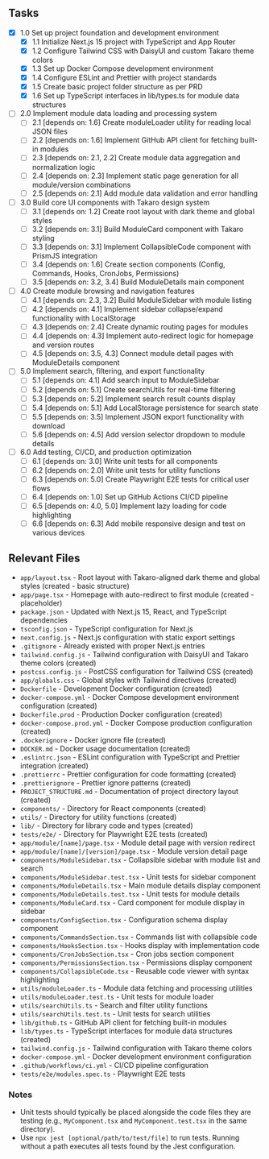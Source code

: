 ## Tasks

- [x] 1.0 Set up project foundation and development environment
  - [x] 1.1 Initialize Next.js 15 project with TypeScript and App Router
  - [x] 1.2 Configure Tailwind CSS with DaisyUI and custom Takaro theme colors
  - [x] 1.3 Set up Docker Compose development environment
  - [x] 1.4 Configure ESLint and Prettier with project standards
  - [x] 1.5 Create basic project folder structure as per PRD
  - [x] 1.6 Set up TypeScript interfaces in lib/types.ts for module data structures

- [ ] 2.0 Implement module data loading and processing system
  - [ ] 2.1 [depends on: 1.6] Create moduleLoader utility for reading local JSON files
  - [ ] 2.2 [depends on: 1.6] Implement GitHub API client for fetching built-in modules
  - [ ] 2.3 [depends on: 2.1, 2.2] Create module data aggregation and normalization logic
  - [ ] 2.4 [depends on: 2.3] Implement static page generation for all module/version combinations
  - [ ] 2.5 [depends on: 2.1] Add module data validation and error handling

- [ ] 3.0 Build core UI components with Takaro design system
  - [ ] 3.1 [depends on: 1.2] Create root layout with dark theme and global styles
  - [ ] 3.2 [depends on: 3.1] Build ModuleCard component with Takaro styling
  - [ ] 3.3 [depends on: 3.1] Implement CollapsibleCode component with PrismJS integration
  - [ ] 3.4 [depends on: 1.6] Create section components (Config, Commands, Hooks, CronJobs, Permissions)
  - [ ] 3.5 [depends on: 3.2, 3.4] Build ModuleDetails main component

- [ ] 4.0 Create module browsing and navigation features
  - [ ] 4.1 [depends on: 2.3, 3.2] Build ModuleSidebar with module listing
  - [ ] 4.2 [depends on: 4.1] Implement sidebar collapse/expand functionality with LocalStorage
  - [ ] 4.3 [depends on: 2.4] Create dynamic routing pages for modules
  - [ ] 4.4 [depends on: 4.3] Implement auto-redirect logic for homepage and version routes
  - [ ] 4.5 [depends on: 3.5, 4.3] Connect module detail pages with ModuleDetails component

- [ ] 5.0 Implement search, filtering, and export functionality
  - [ ] 5.1 [depends on: 4.1] Add search input to ModuleSidebar
  - [ ] 5.2 [depends on: 5.1] Create searchUtils for real-time filtering
  - [ ] 5.3 [depends on: 5.2] Implement search result counts display
  - [ ] 5.4 [depends on: 5.1] Add LocalStorage persistence for search state
  - [ ] 5.5 [depends on: 3.5] Implement JSON export functionality with download
  - [ ] 5.6 [depends on: 4.5] Add version selector dropdown to module details

- [ ] 6.0 Add testing, CI/CD, and production optimization
  - [ ] 6.1 [depends on: 3.0] Write unit tests for all components
  - [ ] 6.2 [depends on: 2.0] Write unit tests for utility functions
  - [ ] 6.3 [depends on: 5.0] Create Playwright E2E tests for critical user flows
  - [ ] 6.4 [depends on: 1.0] Set up GitHub Actions CI/CD pipeline
  - [ ] 6.5 [depends on: 4.0, 5.0] Implement lazy loading for code highlighting
  - [ ] 6.6 [depends on: 6.3] Add mobile responsive design and test on various devices

## Relevant Files

- `app/layout.tsx` - Root layout with Takaro-aligned dark theme and global styles (created - basic structure)
- `app/page.tsx` - Homepage with auto-redirect to first module (created - placeholder)
- `package.json` - Updated with Next.js 15, React, and TypeScript dependencies
- `tsconfig.json` - TypeScript configuration for Next.js
- `next.config.js` - Next.js configuration with static export settings
- `.gitignore` - Already existed with proper Next.js entries
- `tailwind.config.js` - Tailwind configuration with DaisyUI and Takaro theme colors (created)
- `postcss.config.js` - PostCSS configuration for Tailwind CSS (created)
- `app/globals.css` - Global styles with Tailwind directives (created)
- `Dockerfile` - Development Docker configuration (created)
- `docker-compose.yml` - Docker Compose development environment configuration (created)
- `Dockerfile.prod` - Production Docker configuration (created)
- `docker-compose.prod.yml` - Docker Compose production configuration (created)
- `.dockerignore` - Docker ignore file (created)
- `DOCKER.md` - Docker usage documentation (created)
- `.eslintrc.json` - ESLint configuration with TypeScript and Prettier integration (created)
- `.prettierrc` - Prettier configuration for code formatting (created)
- `.prettierignore` - Prettier ignore patterns (created)
- `PROJECT_STRUCTURE.md` - Documentation of project directory layout (created)
- `components/` - Directory for React components (created)
- `utils/` - Directory for utility functions (created)
- `lib/` - Directory for library code and types (created)
- `tests/e2e/` - Directory for Playwright E2E tests (created)
- `app/module/[name]/page.tsx` - Module detail page with version redirect
- `app/module/[name]/[version]/page.tsx` - Module version detail page
- `components/ModuleSidebar.tsx` - Collapsible sidebar with module list and search
- `components/ModuleSidebar.test.tsx` - Unit tests for sidebar component
- `components/ModuleDetails.tsx` - Main module details display component
- `components/ModuleDetails.test.tsx` - Unit tests for module details
- `components/ModuleCard.tsx` - Card component for module display in sidebar
- `components/ConfigSection.tsx` - Configuration schema display component
- `components/CommandsSection.tsx` - Commands list with collapsible code
- `components/HooksSection.tsx` - Hooks display with implementation code
- `components/CronJobsSection.tsx` - Cron jobs section component
- `components/PermissionsSection.tsx` - Permissions display component
- `components/CollapsibleCode.tsx` - Reusable code viewer with syntax highlighting
- `utils/moduleLoader.ts` - Module data fetching and processing utilities
- `utils/moduleLoader.test.ts` - Unit tests for module loader
- `utils/searchUtils.ts` - Search and filter utility functions
- `utils/searchUtils.test.ts` - Unit tests for search utilities
- `lib/github.ts` - GitHub API client for fetching built-in modules
- `lib/types.ts` - TypeScript interfaces for module data structures (created)
- `tailwind.config.js` - Tailwind configuration with Takaro theme colors
- `docker-compose.yml` - Docker development environment configuration
- `.github/workflows/ci.yml` - CI/CD pipeline configuration
- `tests/e2e/modules.spec.ts` - Playwright E2E tests

### Notes

- Unit tests should typically be placed alongside the code files they are testing (e.g., `MyComponent.tsx` and `MyComponent.test.tsx` in the same directory).
- Use `npx jest [optional/path/to/test/file]` to run tests. Running without a path executes all tests found by the Jest configuration.
